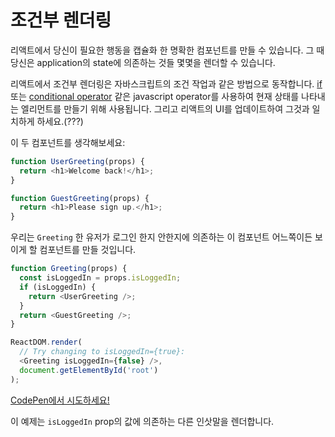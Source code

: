 # 조건부 렌더링

리액트에서 당신이 필요한 행동을 캡슐화 한 명확한 컴포넌트를 만들 수 있습니다. 그 때 당신은 application의 state에 의존하는 것들 몇몇을 렌더할 수 있습니다.

리액트에서 조건부 렌더링은 자바스크립트의 조건 작업과 같은 방법으로 동작합니다. [if](https://developer.mozilla.org/en-US/docs/Web/JavaScript/Reference/Statements/if...else) 또는 [conditional operator](https://developer.mozilla.org/en-US/docs/Web/JavaScript/Reference/Operators/Conditional_Operator) 같은 javascript operator를 사용하여 현재 상태를 나타내는 엘리먼트를 만들기 위해 사용됩니다. 그리고 리액트의 UI를 업데이트하여 그것과 일치하게 하세요.(???)

이 두 컴포넌트를 생각해보세요:
```javascript
function UserGreeting(props) {
  return <h1>Welcome back!</h1>;
}

function GuestGreeting(props) {
  return <h1>Please sign up.</h1>;
}
```

우리는 `Greeting` 한 유저가 로그인 한지 안한지에 의존하는 이 컴포넌트 어느쪽이든 보이게 할 컴포넌트를 만들 것입니다. 
```javascript
function Greeting(props) {
  const isLoggedIn = props.isLoggedIn;
  if (isLoggedIn) {
    return <UserGreeting />;
  }
  return <GuestGreeting />;
}

ReactDOM.render(
  // Try changing to isLoggedIn={true}:
  <Greeting isLoggedIn={false} />,
  document.getElementById('root')
);
```

[CodePen에서 시도하세요!](https://codepen.io/gaearon/pen/ZpVxNq?editors=0011)

이 예제는 `isLoggedIn` prop의 값에 의존하는 다른 인삿말을 렌더합니다.
